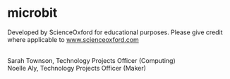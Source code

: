 # microbit


Developed by ScienceOxford for educational purposes. Please give credit where applicable to www.scienceoxford.com

<br>Sarah Townson, Technology Projects Officer (Computing)
<br>Noelle Aly, Technology Projects Officer (Maker)
